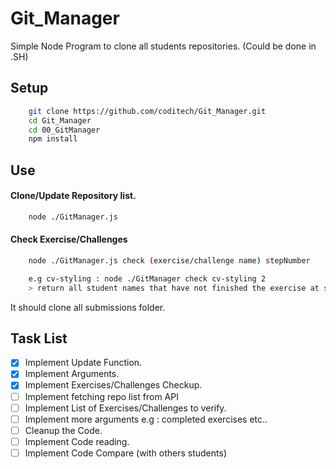 # Git_Manager

Simple Node Program to clone all students repositories. (Could be done in .SH)

## Setup

```sh
    git clone https://github.com/coditech/Git_Manager.git
    cd Git_Manager
    cd 00_GitManager
    npm install
```

## Use

#### Clone/Update Repository list.

```sh
    node ./GitManager.js
```

#### Check Exercise/Challenges

```sh
    node ./GitManager.js check (exercise/challenge name) stepNumber

    e.g cv-styling : node ./GitManager check cv-styling 2
    > return all student names that have not finished the exercise at step 2.
```

It should clone all submissions folder.

## Task List

- [x] Implement Update Function.
- [x] Implement Arguments.
- [x] Implement Exercises/Challenges Checkup.
- [ ] Implement fetching repo list from API
- [ ] Implement List of Exercises/Challenges to verify.
- [ ] Implement more arguments e.g : completed exercises etc..
- [ ] Cleanup the Code.
- [ ] Implement Code reading.
- [ ] Implement Code Compare (with others students)
